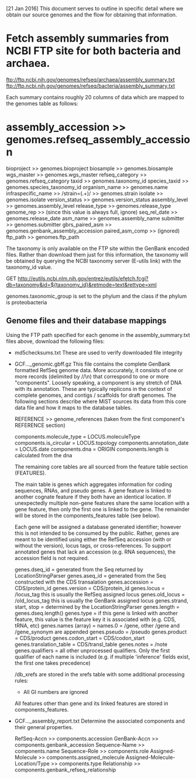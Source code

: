 [21 Jan 2016]
This document serves to outline in specific detail where we obtain our source genomes and the flow for obtaining that information.

# Fetch assembly summaries from NCBI FTP site for both bacteria and archaea.

ftp://ftp.ncbi.nih.gov/genomes/refseq/archaea/assembly_summary.txt
ftp://ftp.ncbi.nih.gov/genomes/refseq/bacteria/assembly_summary.txt

Each summary contains roughly 20 columns of data which are mapped to the genomes table as follows:

  # assembly_accession >> genomes.refseq_assembly_accession
  bioproject >> genomes.bioproject
  biosample >> genomes.biosample
  wgs_master >> genomes.wgs_master
  refseq_category >> genomes.refseq_category
  taxid >> genomes.taxonomy_id
  species_taxid >> genomes.species_taxonomy_id
  organism_name >> genomes.name
  infraspecific_name >> /strain=(.+)/ >> genomes.strain
  isolate >> genomes.isolate
  version_status >> genomes.version_status
  assembly_level >> genomes.assembly_level
  release_type >> genomes.release_type
  genome_rep >> (since this value is always full, ignore)
  seq_rel_date >> genomes.release_date
  asm_name >> genomes.assembly_name
  submitter >> genomes.submitter
  gbrs_paired_asm >> genomes.genbank_assembly_accession
  paired_asm_comp >> (ignored)
  ftp_path >> genomes.ftp_path

  The taxonomy is only available on the FTP site within the GenBank encoded files. Rather than download them just for this information, the taxonomy will be obtained by querying the NCBI taxonomy server (E-utils link) with the taxonomy_id value.

  GET http://eutils.ncbi.nlm.nih.gov/entrez/eutils/efetch.fcgi?db=taxonomy&id=${taxonomy_id}&retmode=text&rettype=xml

  genomes.taxonomic_group is set to the phylum and the class if the phylum is proteobacteria

## Genome files and their database mappings
Using the FTP path specified for each genome in the assembly_summary.txt files above, download the following files:

* md5checksums.txt
  These are used to verify downloaded file integrity

* GCF..._genomic.gbff.gz
  This file contains the complete GenBank formatted RefSeq genome data. More accurately, it consists of one or more records (delimited by //\n) that correspond to one or more "components". Loosely speaking, a component is any stretch of DNA with its annotation. These are typically replicons in the context of complete genomes, and contigs / scaffolds for draft genomes. The following sections describe where MiST sources its data from this core data file and how it maps to the database tables.

  REFERENCE >> genome_references (taken from the first component's REFERENCE section)

  components.molecule_type = LOCUS.moleculeType
  components.is_circular = LOCUS.topology
  components.annotation_date = LOCUS.date
  components.dna = ORIGIN
  components.length is calculated from the dna

  The remaining core tables are all sourced from the feature table section (FEATURES).

  The main table is genes which aggregates information for coding sequences, RNAs, and pseudo genes. A gene feature is linked to another cognate feature if they both have an identical location. If unexpectedly multiple non-gene features share the same location with a gene feature, then only the first one is linked to the gene. The remainder will be stored in the components_features table (see below).

  Each gene will be assigned a database generated identifier; however this is not intended to be consumed by the public. Rather, genes are meant to be identified using either the RefSeq accession (with or without the version), locus tags, or cross-references. To support annotated genes that lack an accession (e.g. RNA sequences), the accession field is not required.

  genes.dseq_id = generated from the Seq returned by LocationStringParser
  genes.aseq_id = generated from the Seq constructed with the CDS transalation
  genes.accession = CDS/protein_id
  genes.version = CDS/protein_id
  genes.locus = /locus_tag this is usually the RefSeq assigned locus
  genes.old_locus = /old_locus_tag this is usually the GenBank assigned locus
  genes.strand, start, stop = determined by the LocationStringParser
  genes.length = genes.dseq.length()
  genes.type = if this gene is linked with another feature, this value is the feature key it is associated with (e.g. CDS, tRNA, etc)
  genes.names (array) = names.0 = /gene, other /gene and /gene_synonym are appended
  genes.pseudo = /pseudo
  genes.product = CDS/product
  genes.codon_start = CDS/codon_start
  genes.translation_table = CDS/transl_table
  genes.notes = /note
  genes.qualifiers = all other unprocessed qualifiers. Only the first qualifier of each name is included (e.g. if multiple 'inference' fields exist, the first one takes precedence)

  /db_xrefs are stored in the xrefs table with some additional processing rules:
  - All GI numbers are ignored

  All features other than gene and its linked features are stored in components_features.

* GCF..._assembly_report.txt
  Determine the associated components and their general properties.

  RefSeq-Accn >> components.accession
  GenBank-Accn >> components.genbank_accession
  Sequence-Name >> components.name
  Sequence-Role >> components.role
  Assigned-Molecule >> components.assigned_molecule
  Assigned-Molecule-Location/Type >> components.type
  Relationship >> components.genbank_refseq_relationship
